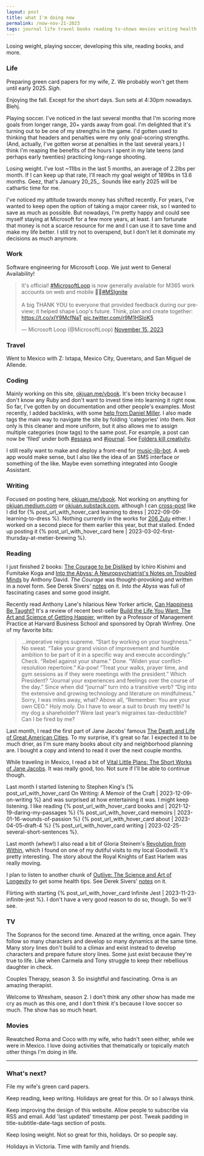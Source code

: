 ```yaml
---
layout: post
title: what I'm doing now
permalink: /now-nov-21-2023
tags: journal life travel books reading tv-shows movies writing health immigration
---
```


Losing weight, playing soccer, developing this site, reading books, and more.
<!--more-->

### Life

Preparing green card papers for my wife, Z.
We probably won't get them until early 2025.
_Sigh_.

Enjoying the fall.
Except for the short days.
Sun sets at 4:30pm nowadays.
Blehj.

Playing soccer.
I've noticed in the last several months that I'm scoring more goals from longer range, 20+ yards away from goal.
I'm delighted that it's turning out to be one of my strengths in the game.
I'd gotten used to thinking that headers and penalties were my only goal-scoring strengths.
(And, actually, I've gotten worse at penalties in the last several years.)
I think I'm reaping the benefits of the hours I spent in my late teens (and perhaps early twenties) practicing long-range shooting.

Losing weight.
I've lost ~11lbs in the last 5 months, an average of 2.2lbs per month.
If I can keep up that rate, I'll reach my goal weight of 189lbs in 13.6 months.
Geez, that's January 20_25_.
Sounds like early 2025 will be cathartic time for me.

I've noticed my attitude towards money has shifted recently.
For years, I've wanted to keep open the option of taking a major career risk, so I wanted to save as much as possible.
But nowadays, I'm pretty happy and could see myself staying at Microsoft for a few more years, at least.
I am fortunate that money is not a scarce resource for me and I can use it to save time and make my life better.
I still try not to overspend, but I don't let it dominate my decisions as much anymore.

### Work

Software engineering for Microsoft Loop.
We just went to General Availability!

<blockquote class="twitter-tweet"><p lang="en" dir="ltr">It&#39;s official! <a href="https://twitter.com/hashtag/MicrosoftLoop?src=hash&amp;ref_src=twsrc%5Etfw">#MicrosoftLoop</a> is now generally available for M365 work accounts on web and mobile 🚀🌐<a href="https://twitter.com/hashtag/MSIgnite?src=hash&amp;ref_src=twsrc%5Etfw">#MSIgnite</a> <br><br>A big THANK YOU to everyone that provided feedback during our preview; it helped shape Loop&#39;s future. Think, plan and create together: <a href="https://t.co/xIY9McfNaT">https://t.co/xIY9McfNaT</a> <a href="https://t.co/r9M1HSloK5">pic.twitter.com/r9M1HSloK5</a></p>&mdash; Microsoft Loop (@MicrosoftLoop) <a href="https://twitter.com/MicrosoftLoop/status/1724819555661340765?ref_src=twsrc%5Etfw">November 15, 2023</a></blockquote> <script async src="https://platform.twitter.com/widgets.js" charset="utf-8"></script>

### Travel

Went to Mexico with Z:
Ixtapa, Mexico City, Queretaro, and San Miguel de Allende.

### Coding

Mainly working on this site, [okjuan.me/vbook]({{site.baseurl}}/).
It's been tricky because I don't know any Ruby and don't want to invest time into learning it right now.
So far, I've gotten by on documentation and other people's examples.
Most recently, I added backlinks, with some [help from Daniel Miller](https://www.daniel.industries/2023/01/29/really-basic-backlinks-in-jekyll/).
I also made tags the main way to navigate the site by folding 'categories' into them.
Not only is this cleaner and more uniform, but it also allows me to assign multiple categories (now tags) to the same post.
For example, a post can now be 'filed' under both [#essays]({{site.baseurl}}/tags/essays/) and [#journal]({{site.baseurl}}/tags/journal/).
See [Folders kill creativity](https://www.mentalnodes.com/folders-kill-creativity).

I still really want to make and deploy a front-end for [music-lib-bot](https://github.com/okjuan/music-lib-bot).
A web app would make sense, but I also like the idea of an SMS interface or something of the like.
Maybe even something integrated into Google Assistant.

### Writing

Focused on posting here, [okjuan.me/vbook]({{site.baseurl}}/).
Not working on anything for [okjuan.medium.com](https://okjuan.medium.com/) or [okjuan.substack.com](https://okjuan.substack.com/), although I can [cross-post](https://okjuan.substack.com/p/learning-to-dress) like I did for {% post_url_with_hover_card learning to dress | 2022-09-09-learning-to-dress %}.
Nothing currently in the works for [206 Zulu](https://www.206zulu.org/author/juan-carlos-gallegos/) either.
I worked on a second piece for them earlier this year, but that stalled.
Ended up posting it {% post_url_with_hover_card here | 2023-03-02-first-thursday-at-metier-brewing %}.

### Reading

I just finished 2 books: [The Courage to be Disliked](https://www.goodreads.com/book/show/43306206-the-courage-to-be-disliked) by Ichiro Kishimi and Fumitake Koga and [Into the Abyss: A Neuropsychiatrist's Notes on Troubled Minds](https://www.goodreads.com/book/show/52386552-into-the-abyss) by Anthony David.
_The Courage_ was thought-provoking and written in a novel form.
See Derek Sivers' [notes](https://sive.rs/book/Disliked) on it.
_Into the Abyss_ was full of fascinating cases and some good insight.

Recently read Anthony Lane's hilarious New Yorker article, [Can Happiness Be Taught?](https://www.newyorker.com/magazine/2023/10/23/build-the-life-you-want-the-art-and-science-of-getting-happier-oprah-winfrey-and-arthur-c-brooks-book-review)
It's a review of recent best-seller [Build the Life You Want: The Art and Science of Getting Happier](https://www.goodreads.com/book/show/137978862-build-the-life-you-want), written by a Professor of Management Practice at Harvard Business School and sponsored by Oprah Winfrey.
One of my favorite bits:

> ...imperative reigns supreme. “Start by working on your toughness.” No sweat. “Take your grand vision of improvement and humble ambition to be part of it in a specific way and execute accordingly.” Check. “Rebel against your shame.” Done. “Widen your conflict-resolution repertoire.” Ka-pow! “Treat your walks, prayer time, and gym sessions as if they were meetings with the president.” Which President? “Journal your experiences and feelings over the course of the day.” Since when did “journal” turn into a transitive verb? “Dig into the extensive and growing technology and literature on mindfulness.” Sorry, I was miles away, what? Above all, “Remember: You are your own CEO.” Holy moly. Do I have to wear a suit to brush my teeth? Is my dog a shareholder? Were last year’s migraines tax-deductible? Can I be fired by me?

Last month, I read the first part of Jane Jacobs' famous [The Death and Life of Great American Cities](https://www.goodreads.com/book/show/30833.The_Death_and_Life_of_Great_American_Cities).
To my surprise, it's great so far.
I expected it to be much drier, as I'm sure many books about city and neighborhood planning are.
I bought a copy and intend to read it over the next couple months.

While traveling in Mexico, I read a bit of [Vital Little Plans: The Short Works of Jane Jacobs](https://www.goodreads.com/book/show/29358301-vital-little-plans).
It was really good, too.
Not sure if I'll be able to continue though.

Last month I started listening to Stephen King's {% post_url_with_hover_card On Writing: A Memoir of the Craft | 2023-12-09-on-writing %} and was surprised at how entertaining it was.
I might keep listening.
I like reading {% post_url_with_hover_card books and | 2021-12-19-daring-my-passages %} {% post_url_with_hover_card memoirs | 2023-01-16-wounds-of-passion %} {% post_url_with_hover_card about | 2023-04-05-draft-4 %} {% post_url_with_hover_card writing | 2023-02-25-several-short-sentences %}.

Last month (whew!) I also read a bit of Gloria Steinem's [Revolution from Within](https://www.goodreads.com/book/show/335090.Revolution_from_Within), which I found on one of my dutiful visits to my local Goodwill.
It's pretty interesting.
The story about the Royal Knights of East Harlem was really moving.

I plan to listen to another chunk of [Outlive: The Science and Art of Longevity](https://www.goodreads.com/book/show/61153739-outlive) to get some health tips.
See Derek Sivers' [notes](https://sive.rs/book/Outlive) on it.

Flirting with starting {% post_url_with_hover_card Infinite Jest | 2023-11-23-infinite-jest %}.
I don't have a very good reason to do so, though.
So we'll see.

### TV

The Sopranos for the second time.
Amazed at the writing, once again.
They follow so many characters and develop so many dynamics at the same time.
Many story lines don't build to a climax and exist instead to develop characters and prepare future story lines.
Some just exist because they're true to life.
Like when Carmela and Tony struggle to keep their rebellious daughter in check.

Couples Therapy, season 3.
So insightful and fascinating.
Orna is an amazing therapist.

Welcome to Wrexham, season 2.
I don't think any other show has made me cry as much as this one, and I don't think it's because I love soccer so much.
The show has so much heart.

### Movies

Rewatched Roma and Coco with my wife, who hadn't seen either, while we were in Mexico.
I love doing activities that thematically or topically match other things I'm doing in life.

---

### What's next?

File my wife's green card papers.

Keep reading, keep writing.
Holidays are great for this.
Or so I always think.

Keep improving the design of this website.
Allow people to subscribe via RSS and email.
Add 'last updated' timestamp per post.
Tweak padding in title-subtitle-date-tags section of posts.

Keep losing weight.
Not so great for this, holidays.
Or so people say.

Holidays in Victoria.
Time with family and friends.
